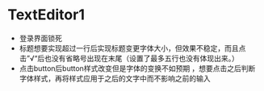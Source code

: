 # TextEditor1
- 登录界面锁死
- 标题想要实现超过一行后实现标题变更字体大小，但效果不稳定，而且点击”√“后也没有省略号出现在末尾（设置了最多五行也没有体现出来。）
- 点击button后button样式改变但是字体的变换不如预期 ，想要点击之后判断字体样式，再将样式应用于之后的文字中而不影响之前的输入
